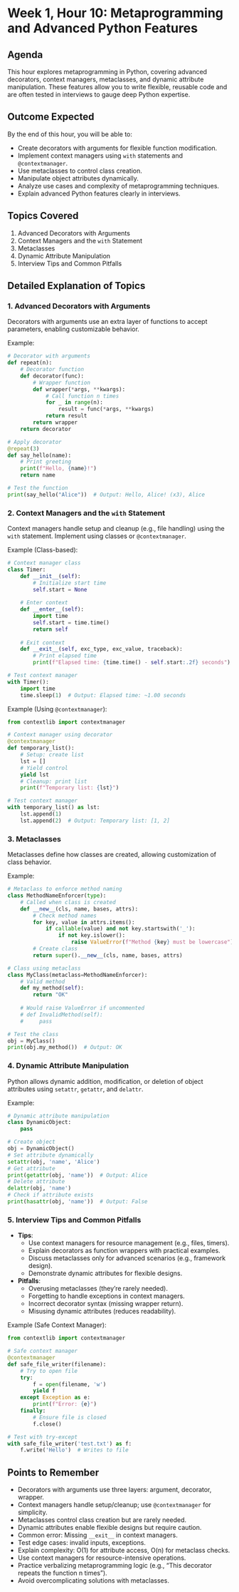 # Week 1, Hour 10: Metaprogramming and Advanced Python Features

## Agenda
This hour explores metaprogramming in Python, covering advanced decorators, context managers, metaclasses, and dynamic attribute manipulation. These features allow you to write flexible, reusable code and are often tested in interviews to gauge deep Python expertise.

## Outcome Expected
By the end of this hour, you will be able to:
- Create decorators with arguments for flexible function modification.
- Implement context managers using `with` statements and `@contextmanager`.
- Use metaclasses to control class creation.
- Manipulate object attributes dynamically.
- Analyze use cases and complexity of metaprogramming techniques.
- Explain advanced Python features clearly in interviews.

## Topics Covered
1. Advanced Decorators with Arguments
2. Context Managers and the `with` Statement
3. Metaclasses
4. Dynamic Attribute Manipulation
5. Interview Tips and Common Pitfalls

## Detailed Explanation of Topics

### 1. Advanced Decorators with Arguments
Decorators with arguments use an extra layer of functions to accept parameters, enabling customizable behavior.

Example:
```python
# Decorator with arguments
def repeat(n):
    # Decorator function
    def decorator(func):
        # Wrapper function
        def wrapper(*args, **kwargs):
            # Call function n times
            for _ in range(n):
                result = func(*args, **kwargs)
            return result
        return wrapper
    return decorator

# Apply decorator
@repeat(3)
def say_hello(name):
    # Print greeting
    print(f"Hello, {name}!")
    return name

# Test the function
print(say_hello("Alice"))  # Output: Hello, Alice! (x3), Alice
```

### 2. Context Managers and the `with` Statement
Context managers handle setup and cleanup (e.g., file handling) using the `with` statement. Implement using classes or `@contextmanager`.

Example (Class-based):
```python
# Context manager class
class Timer:
    def __init__(self):
        # Initialize start time
        self.start = None
    
    # Enter context
    def __enter__(self):
        import time
        self.start = time.time()
        return self
    
    # Exit context
    def __exit__(self, exc_type, exc_value, traceback):
        # Print elapsed time
        print(f"Elapsed time: {time.time() - self.start:.2f} seconds")

# Test context manager
with Timer():
    import time
    time.sleep(1)  # Output: Elapsed time: ~1.00 seconds
```

Example (Using `@contextmanager`):
```python
from contextlib import contextmanager

# Context manager using decorator
@contextmanager
def temporary_list():
    # Setup: create list
    lst = []
    # Yield control
    yield lst
    # Cleanup: print list
    print(f"Temporary list: {lst}")

# Test context manager
with temporary_list() as lst:
    lst.append(1)
    lst.append(2)  # Output: Temporary list: [1, 2]
```

### 3. Metaclasses
Metaclasses define how classes are created, allowing customization of class behavior.

Example:
```python
# Metaclass to enforce method naming
class MethodNameEnforcer(type):
    # Called when class is created
    def __new__(cls, name, bases, attrs):
        # Check method names
        for key, value in attrs.items():
            if callable(value) and not key.startswith('_'):
                if not key.islower():
                    raise ValueError(f"Method {key} must be lowercase")
        # Create class
        return super().__new__(cls, name, bases, attrs)

# Class using metaclass
class MyClass(metaclass=MethodNameEnforcer):
    # Valid method
    def my_method(self):
        return "OK"
    
    # Would raise ValueError if uncommented
    # def InvalidMethod(self):
    #     pass

# Test the class
obj = MyClass()
print(obj.my_method())  # Output: OK
```

### 4. Dynamic Attribute Manipulation
Python allows dynamic addition, modification, or deletion of object attributes using `setattr`, `getattr`, and `delattr`.

Example:
```python
# Dynamic attribute manipulation
class DynamicObject:
    pass

# Create object
obj = DynamicObject()
# Set attribute dynamically
setattr(obj, 'name', 'Alice')
# Get attribute
print(getattr(obj, 'name'))  # Output: Alice
# Delete attribute
delattr(obj, 'name')
# Check if attribute exists
print(hasattr(obj, 'name'))  # Output: False
```

### 5. Interview Tips and Common Pitfalls
- **Tips**:
  - Use context managers for resource management (e.g., files, timers).
  - Explain decorators as function wrappers with practical examples.
  - Discuss metaclasses only for advanced scenarios (e.g., framework design).
  - Demonstrate dynamic attributes for flexible designs.
- **Pitfalls**:
  - Overusing metaclasses (they’re rarely needed).
  - Forgetting to handle exceptions in context managers.
  - Incorrect decorator syntax (missing wrapper return).
  - Misusing dynamic attributes (reduces readability).

Example (Safe Context Manager):
```python
from contextlib import contextmanager

# Safe context manager
@contextmanager
def safe_file_writer(filename):
    # Try to open file
    try:
        f = open(filename, 'w')
        yield f
    except Exception as e:
        print(f"Error: {e}")
    finally:
        # Ensure file is closed
        f.close()

# Test with try-except
with safe_file_writer('test.txt') as f:
    f.write('Hello')  # Writes to file
```

## Points to Remember
- Decorators with arguments use three layers: argument, decorator, wrapper.
- Context managers handle setup/cleanup; use `@contextmanager` for simplicity.
- Metaclasses control class creation but are rarely needed.
- Dynamic attributes enable flexible designs but require caution.
- Common error: Missing `__exit__` in context managers.
- Test edge cases: invalid inputs, exceptions.
- Explain complexity: O(1) for attribute access, O(n) for metaclass checks.
- Use context managers for resource-intensive operations.
- Practice verbalizing metaprogramming logic (e.g., “This decorator repeats the function n times”).
- Avoid overcomplicating solutions with metaclasses.